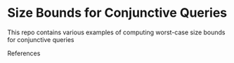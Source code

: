 # Size Bounds for Conjunctive Queries
This repo contains various examples of computing worst-case size bounds for conjunctive queries

References
